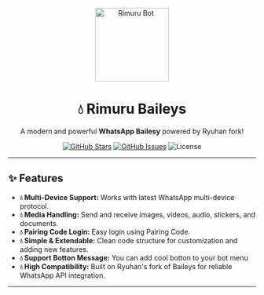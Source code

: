 <p align="center">
  <img src="https://files.catbox.moe/f8tj1b.png" alt="Rimuru Bot" width="150"/>
</p>

<h1 align="center">💧 Rimuru Baileys</h1>
<p align="center">A modern and powerful <strong>WhatsApp Bailesy</strong> powered by Ryuhan fork!</p>

<p align="center">
  <a href="https://github.com/ryuhandev/rimuru-baileys-bot/stargazers"><img src="https://img.shields.io/github/stars/ryuhandev/rimuru-baileys-bot?style=flat-square&logo=github" alt="GitHub Stars"/></a>
  <a href="https://github.com/ryuhandev/rimuru-baileys-bot/issues"><img src="https://img.shields.io/github/issues/ryuhandev/rimuru-baileys-bot?style=flat-square&logo=github" alt="GitHub Issues"/></a>
  <img src="https://img.shields.io/badge/License-MIT-green?style=flat-square" alt="License"/>
</p>

---

## ✨ Features

- **💧 Multi-Device Support:** Works with latest WhatsApp multi-device protocol.  
- **💧 Media Handling:** Send and receive images, videos, audio, stickers, and documents.  
- **💧 Pairing Code Login:** Easy login using Pairing Code.  
- **💧 Simple & Extendable:** Clean code structure for customization and adding new features.
- **💧 Support Botton Message:** You can add cool botton to your bot menu
- **💧 High Compatibility:** Built on Ryuhan's fork of Baileys for reliable WhatsApp API integration.

---
